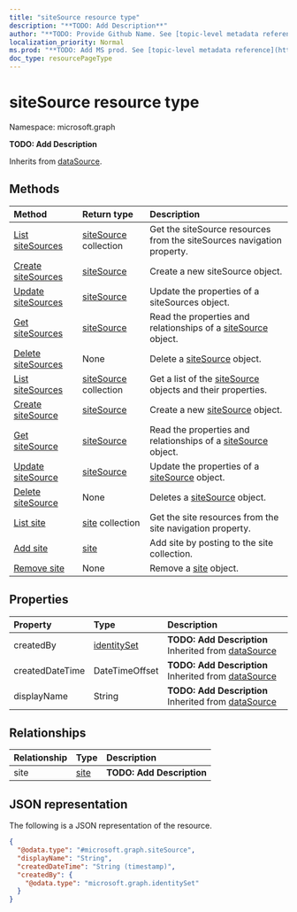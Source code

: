 ```yaml
---
title: "siteSource resource type"
description: "**TODO: Add Description**"
author: "**TODO: Provide Github Name. See [topic-level metadata reference](https://msgo.azurewebsites.net/add/document/guidelines/metadata.html#topic-level-metadata)**"
localization_priority: Normal
ms.prod: "**TODO: Add MS prod. See [topic-level metadata reference](https://msgo.azurewebsites.net/add/document/guidelines/metadata.html#topic-level-metadata)**"
doc_type: resourcePageType
---
```


# siteSource resource type

Namespace: microsoft.graph

**TODO: Add Description**


Inherits from [dataSource](../resources/datasource.md).

## Methods
|Method|Return type|Description|
|:---|:---|:---|
|[List siteSources](../api/custodian-list-sitesources.md)|[siteSource](../resources/sitesource.md) collection|Get the siteSource resources from the siteSources navigation property.|
|[Create siteSources](../api/custodian-post-sitesources.md)|[siteSource](../resources/sitesource.md)|Create a new siteSource object.|
|[Update siteSources](../api/custodian-update-sitesources.md)|[siteSource](../resources/sitesource.md)|Update the properties of a siteSources object.|
|[Get siteSources](../api/custodian-get-sitesource.md)|[siteSource](../resources/sitesource.md)|Read the properties and relationships of a [siteSource](../resources/sitesource.md) object.|
|[Delete siteSources](../api/custodian-delete-sitesources.md)|None|Delete a [siteSource](../resources/sitesource.md) object.|
|[List siteSources](../api/sitesource-list.md)|[siteSource](../resources/sitesource.md) collection|Get a list of the [siteSource](../resources/sitesource.md) objects and their properties.|
|[Create siteSource](../api/sitesource-create.md)|[siteSource](../resources/sitesource.md)|Create a new [siteSource](../resources/sitesource.md) object.|
|[Get siteSource](../api/sitesource-get.md)|[siteSource](../resources/sitesource.md)|Read the properties and relationships of a [siteSource](../resources/sitesource.md) object.|
|[Update siteSource](../api/sitesource-update.md)|[siteSource](../resources/sitesource.md)|Update the properties of a [siteSource](../resources/sitesource.md) object.|
|[Delete siteSource](../api/sitesource-delete.md)|None|Deletes a [siteSource](../resources/sitesource.md) object.|
|[List site](../api/sitesource-list-site.md)|[site](../resources/site.md) collection|Get the site resources from the site navigation property.|
|[Add site](../api/sitesource-post-site.md)|[site](../resources/site.md)|Add site by posting to the site collection.|
|[Remove site](../api/sitesource-delete-site.md)|None|Remove a [site](../resources/site.md) object.|

## Properties
|Property|Type|Description|
|:---|:---|:---|
|createdBy|[identitySet](../resources/identityset.md)|**TODO: Add Description** Inherited from [dataSource](../resources/datasource.md)|
|createdDateTime|DateTimeOffset|**TODO: Add Description** Inherited from [dataSource](../resources/datasource.md)|
|displayName|String|**TODO: Add Description** Inherited from [dataSource](../resources/datasource.md)|

## Relationships
|Relationship|Type|Description|
|:---|:---|:---|
|site|[site](../resources/site.md)|**TODO: Add Description**|

## JSON representation
The following is a JSON representation of the resource.
<!-- {
  "blockType": "resource",
  "keyProperty": "id",
  "@odata.type": "microsoft.graph.siteSource",
  "baseType": "microsoft.graph.dataSource",
  "openType": false
}
-->
``` json
{
  "@odata.type": "#microsoft.graph.siteSource",
  "displayName": "String",
  "createdDateTime": "String (timestamp)",
  "createdBy": {
    "@odata.type": "microsoft.graph.identitySet"
  }
}
```

